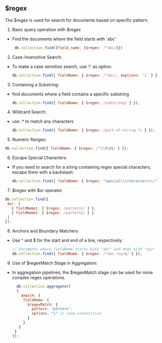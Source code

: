 ## $regex  
The $regex is used for search for documents based on specific pattern. 
1. Basic query operation with $regex  
- Find the documents where the field starts with 'abc'
  ```js
   db.collection.find({field_name: {$regex: /^abc/}})
  ```
2. Case-Insensitive Search:
-  To make a case sensitive search, use 'i' as option.  
   ```js  
   db.collection.find({ fieldName: { $regex: /^abc/, $options: 'i' } });
   ```
 3. Containing a Substring:  
 - find documents where a field contains a specific substring
   ```js
   db.collection.find({ fieldName: { $regex: /substring/ } });
   ```
4. Wildcard Search:
- use .* to match any characters
  ```js
  db.collection.find({ fieldName: { $regex: /part-of-string.*/ } });
  ```
5. Numeric Ranges: 
  ```js
  db.collection.find({ fieldName: { $regex: /^1\d\d$/ } });
  ``` 
6. Escape Special Characters: 
- If you need to search for a string containing regex special characters, escape them with a backslash:
  ```js
  db.collection.find({ fieldName: { $regex: "special\\(characters\\)" } });
  ```  
7. $regex with $or operator  
  ```js
  db.collection.find({
   $or: [
     { fieldName1: { $regex: /pattern1/ } },
     { fieldName2: { $regex: /pattern2/ } }
   ]
  });
  ```
8. Anchors and Boundary Matchers  
- Use ^ and $ for the start and end of a line, respectively:
  ```js
  // Documents where fieldName starts with "abc" and ends with "xyz"
  db.collection.find({ fieldName: { $regex: /^abc.*xyz$/ } });
  ```
9. Use of $regexMatch Stage in Aggregation:  
- In aggregation pipelines, the $regexMatch stage can be used for more complex regex operations.  
  ```js
    db.collection.aggregate([
    {
      $match: {
       fieldName: {
         $regexMatch: {
           pattern: "pattern",
           options: "i" // case-insensitive
         }
       }
     }
   }
  ]);
 
  ```  

